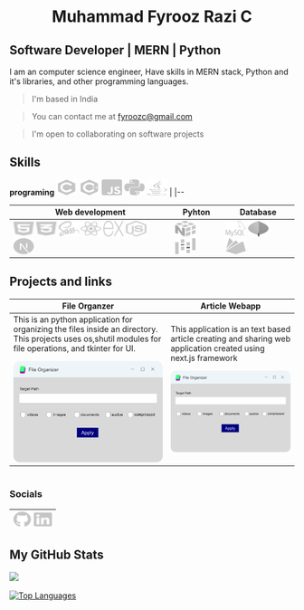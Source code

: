 
# <p align='center'>Muhammad Fyrooz Razi C</p> 
<!-- <p align='right'>
 <span href="https://www.github.com/MFyzi" target="_blank" rel="noreferrer"><img src="https://raw.githubusercontent.com/danielcranney/readme-generator/main/public/icons/socials/github.svg" width="16" height="16" /></span>
 <span href="https://www.github.com/MFyzi" target="_blank" rel="noreferrer"><img src="https://raw.githubusercontent.com/danielcranney/readme-generator/main/public/icons/socials/gmail.svg" width="16" height="16" /></span>
</p> -->
<!-- ===================================== -->

Software Developer | MERN | Python 
---------------------------

I am an computer science engineer, Have skills in MERN stack, Python and it's libraries, and other programming languages.

> I'm based in India

> You can contact me at [fyroozc@gmail.com](mailto:fyroozc@gmail.com)

> I'm open to collaborating on software projects
<!-- 🌍✉️🤝 -->

##
##  Skills
**programing** 
<a href="https://docs.microsoft.com/en-us/cpp/?view=msvc-170" target="_blank" rel="noreferrer"><img src="./images/c.svg" width="36" height="28" alt="C" /></a> <a href="https://developer.mozilla.org/en-US/docs/Web/JavaScript" target="_blank" rel="noreferrer"><img src="./images/c++.svg" width="36" height="28" alt="JavaScript" /></a> <a href="https://developer.mozilla.org/en-US/docs/Web/JavaScript" target="_blank" rel="noreferrer"><img src="./images/javascript.svg" width="36" height="28" alt="JavaScript" /></a> <a href="https://www.python.org/" target="_blank" rel="noreferrer"><img src="./images/python.svg" width="36" height="28" alt="Python" /></a> <a href="https://www.oracle.com/java/" target="_blank" rel="noreferrer"><img src="./images/javalang.svg" width="36" height="28" alt="Java" /></a> |
|--


<!-- **programing** 
<p align='left'>
<a href="https://docs.microsoft.com/en-us/cpp/?view=msvc-170" target="_blank" rel="noreferrer"><img src="./images/c.svg" width="36" height="28" alt="C" /></a>
<a href="https://developer.mozilla.org/en-US/docs/Web/JavaScript" target="_blank" rel="noreferrer"><img src="./images/c++.svg" width="36" height="28" alt="JavaScript" /></a>
<a href="https://developer.mozilla.org/en-US/docs/Web/JavaScript" target="_blank" rel="noreferrer"><img src="./images/javascript.svg" width="36" height="28" alt="JavaScript" /></a>
<a href="https://www.python.org/" target="_blank" rel="noreferrer"><img src="./images/python.svg" width="36" height="28" alt="Python" /></a>
<a href="https://www.oracle.com/java/" target="_blank" rel="noreferrer"><img src="./images/javalang.svg" width="36" height="28" alt="Java" /></a>
</p> -->


**Web development** | **Pyhton** | **Database**
|--|--|--
<a href="https://reactjs.org/" target="_blank" rel="noreferrer"><img src="./images/html.svg" width="36" height="28" alt="React" /></a> <a href="https://www.w3.org/TR/CSS/#css" target="_blank" rel="noreferrer"><img src="./images/css3.svg" width="36" height="28" alt="CSS3" /></a> <a href="https://sass-lang.com/" target="_blank" rel="noreferrer"><img src="./images/sass.svg" width="36" height="28" alt="Sass" /></a> <a href="https://reactjs.org/" target="_blank" rel="noreferrer"><img src="./images/react.svg" width="36" height="28" alt="React" /></a> <a href="https://expressjs.com/" target="_blank" rel="noreferrer"><img src="./images/expressjs.svg" width="36" height="28" alt="Express" /></a> <a href="https://nodejs.org/en/" target="_blank" rel="noreferrer"><img src="./images/nodejs.svg" width="36" height="28" alt="NodeJS" /></a> <a href="https://nodejs.org/en/" target="_blank" rel="noreferrer"><img src="./images/nextjs.svg" width="36" height="28" alt="NodeJS" /></a> | <a href="https://www.mongodb.com/" target="_blank" rel="noreferrer"><img src="./images/numpy.svg" width="36" height="28" alt="MongoDB" /></a> <a href="https://www.mongodb.com/" target="_blank" rel="noreferrer"><img src="./images/pandas.svg" width="36" height="28" alt="MongoDB" /></a> | <a href="https://www.mongodb.com/" target="_blank" rel="noreferrer"><img src="./images/mysql.svg" width="36" height="28" alt="MongoDB" /></a> <a href="https://www.mongodb.com/" target="_blank" rel="noreferrer"><img src="./images/mongodb.svg" width="36" height="28" alt="MongoDB" /></a> <a href="https://firebase.google.com/" target="_blank" rel="noreferrer"><img src="./images/firebase.svg" width="36" height="28" alt="Firebase" /></a>





<!-- 
### Web and Javascript
<p align='left'>
<a href="https://reactjs.org/" target="_blank" rel="noreferrer"><img src="./images/html.svg" width="36" height="28" alt="React" /></a>
<a href="https://www.w3.org/TR/CSS/#css" target="_blank" rel="noreferrer"><img src="./images/css3.svg" width="36" height="28" alt="CSS3" /></a>
<a href="https://sass-lang.com/" target="_blank" rel="noreferrer"><img src="./images/sass.svg" width="36" height="28" alt="Sass" /></a>
<a href="https://reactjs.org/" target="_blank" rel="noreferrer"><img src="./images/react.svg" width="36" height="28" alt="React" /></a>
<a href="https://expressjs.com/" target="_blank" rel="noreferrer"><img src="./images/expressjs.svg" width="36" height="28" alt="Express" /></a>
<a href="https://nodejs.org/en/" target="_blank" rel="noreferrer"><img src="./images/nodejs.svg" width="36" height="28" alt="NodeJS" /></a>
<a href="https://nodejs.org/en/" target="_blank" rel="noreferrer"><img src="./images/nextjs.svg" width="36" height="28" alt="NodeJS" /></a>
</p>

### Pyhon
<p>
<a href="https://www.mongodb.com/" target="_blank" rel="noreferrer"><img src="./images/numpy.svg" width="36" height="28" alt="MongoDB" /></a>
<a href="https://www.mongodb.com/" target="_blank" rel="noreferrer"><img src="./images/pandas.svg" width="36" height="28" alt="MongoDB" /></a>
</p>

### Database
<p align="left">
<a href="https://www.mongodb.com/" target="_blank" rel="noreferrer"><img src="./images/mysql.svg" width="36" height="28" alt="MongoDB" /></a>
<a href="https://www.mongodb.com/" target="_blank" rel="noreferrer"><img src="./images/mongodb.svg" width="36" height="28" alt="MongoDB" /></a>
<a href="https://firebase.google.com/" target="_blank" rel="noreferrer"><img src="./images/firebase.svg" width="36" height="28" alt="Firebase" /></a>
</p> -->

<!-- ### Other  -->
##
## Projects and links

**File Organzer** | **Article Webapp** 
|--|--
This is an python application for organizing the files inside an directory. This projects uses os,shutil modules for file operations, and tkinter for UI.</p> <picture> <img alt="Shows an illustrated sun in light mode and a moon with stars in dark mode." src="./images/file_organizer_window.png" width="480"> </picture> | This application is an text based article creating and sharing web application created using next.js framework  </p> <picture> <img alt="Shows an illustrated sun in light mode and a moon with stars in dark mode." src="./images/file_organizer_window.png" width="480"> </picture> 

#
### Socials
<a href="https://www.github.com/MFyzi" target="_blank" rel="noreferrer"><img src="./images/github.svg" width="32" height="28" /></a> <a href="https://www.github.com/MFyzi" target="_blank" rel="noreferrer"><img src="./images/linkedin.svg" width="32" height="28" /></a> |
|--

##

<!-- ### Badges -->

## My GitHub Stats

<a href="http://www.github.com/MuhammadFyroozRazi"><img src="https://github-readme-streak-stats.herokuapp.com/?user=MuhammadFyroozRazi&stroke=ffffff&background=1c1917&ring=0891b2&fire=0891b2&currStreakNum=ffffff&currStreakLabel=0891b2&sideNums=ffffff&sideLabels=ffffff&dates=ffffff&hide_border=true" /></a>

<a href="https://github.com/MuhammadFyroozRazi" align="left"><img src="https://github-readme-stats.vercel.app/api/top-langs/?username=MuhammadFyroozRazi&langs_count=10&title_color=0891b2&text_color=ffffff&icon_color=0891b2&bg_color=1c1917&hide_border=true&locale=en&custom_title=Top%20%Languages" alt="Top Languages" /></a>
